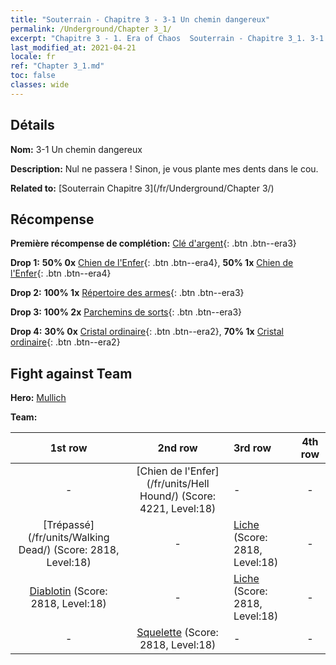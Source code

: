 ```yaml
---
title: "Souterrain - Chapitre 3 - 3-1 Un chemin dangereux"
permalink: /Underground/Chapter 3_1/
excerpt: "Chapitre 3 - 1. Era of Chaos  Souterrain - Chapitre 3_1. 3-1 Un chemin dangereux"
last_modified_at: 2021-04-21
locale: fr
ref: "Chapter 3_1.md"
toc: false
classes: wide
---
```


## Détails

 **Nom:** 3-1 Un chemin dangereux

 **Description:** Nul ne passera ! Sinon, je vous plante mes dents dans le cou.

 **Related to:** [Souterrain Chapitre 3](/fr/Underground/Chapter 3/)

## Récompense

 **Première récompense de complétion:** [Clé d'argent](/fr/Items/con_693/){: .btn .btn--era3}

 **Drop 1:** **50% 0x** [Chien de l'Enfer](/fr/Items/unt_228/){: .btn .btn--era4}, **50% 1x** [Chien de l'Enfer](/fr/Items/unt_228/){: .btn .btn--era4}

 **Drop 2:** **100% 1x** [Répertoire des armes](/fr/Items/mat_18/){: .btn .btn--era3}

 **Drop 3:** **100% 2x** [Parchemins de sorts](/fr/Items/con_694/){: .btn .btn--era3}

 **Drop 4:** **30% 0x** [Cristal ordinaire](/fr/Items/mat_11/){: .btn .btn--era2}, **70% 1x** [Cristal ordinaire](/fr/Items/mat_11/){: .btn .btn--era2}


## Fight against Team
 **Hero:** [Mullich](/fr/heroes/Mullich/)

 **Team:**


  | 1st row | 2nd row | 3rd row | 4th row |
  |:----:|:----:|:----|:----:|
  | - | [Chien de l'Enfer](/fr/units/Hell Hound/) (Score: 4221, Level:18)  | - | - |
  | [Trépassé](/fr/units/Walking Dead/) (Score: 2818, Level:18)  | - | [Liche](/fr/units/Lich/) (Score: 2818, Level:18)  | - |
  | [Diablotin](/fr/units/Imp/) (Score: 2818, Level:18)  | - | [Liche](/fr/units/Lich/) (Score: 2818, Level:18)  | - |
  | - | [Squelette](/fr/units/Skeleton/) (Score: 2818, Level:18)  | - | - |


